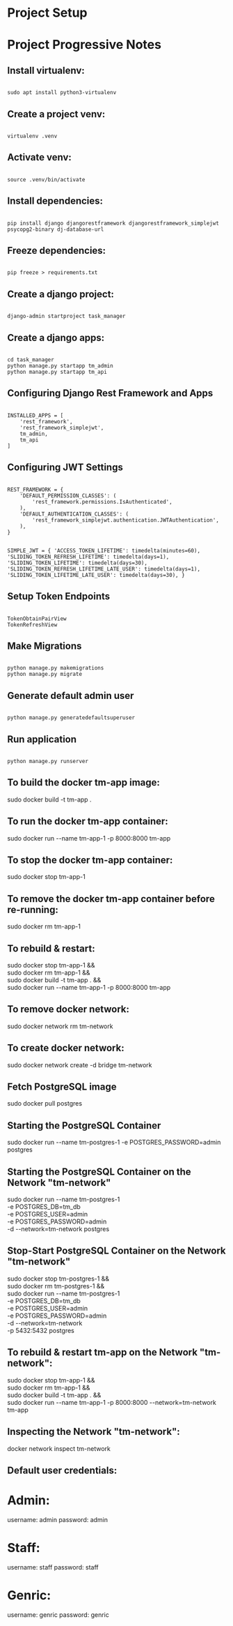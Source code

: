 # Project Setup

# Project Progressive Notes
## Install virtualenv: 
<code>
sudo apt install python3-virtualenv
</code>

## Create a project venv: 
<code>
virtualenv .venv
</code>

## Activate venv:
<code>
source .venv/bin/activate
</code>

## Install dependencies:
<code>
pip install django djangorestframework djangorestframework_simplejwt psycopg2-binary dj-database-url
</code>

## Freeze dependencies:
<code>
pip freeze > requirements.txt
</code>

</code>

## Create a django project:
<code>
django-admin startproject task_manager
</code>

## Create a django apps:
<code>
cd task_manager
python manage.py startapp tm_admin
python manage.py startapp tm_api
</code>


## Configuring Django Rest Framework and Apps
<code>
INSTALLED_APPS = [
    'rest_framework',
    'rest_framework_simplejwt',
    tm_admin,
    tm_api
]
</code>


## Configuring JWT Settings
<code>
REST_FRAMEWORK = {
    'DEFAULT_PERMISSION_CLASSES': (
        'rest_framework.permissions.IsAuthenticated',
    ),
    'DEFAULT_AUTHENTICATION_CLASSES': (
        'rest_framework_simplejwt.authentication.JWTAuthentication',
    ),
}

SIMPLE_JWT = {
    'ACCESS_TOKEN_LIFETIME': timedelta(minutes=60),
    'SLIDING_TOKEN_REFRESH_LIFETIME': timedelta(days=1),
    'SLIDING_TOKEN_LIFETIME': timedelta(days=30),
    'SLIDING_TOKEN_REFRESH_LIFETIME_LATE_USER': timedelta(days=1),
    'SLIDING_TOKEN_LIFETIME_LATE_USER': timedelta(days=30),
}
</code>

## Setup Token Endpoints
<code>
TokenObtainPairView
TokenRefreshView
</code>



## Make Migrations
<code>
python manage.py makemigrations
python manage.py migrate
</code>

## Generate default admin user
<code>
python manage.py generatedefaultsuperuser
</code>

## Run application
<code>
python manage.py runserver
</code>


## To build the docker tm-app image:
sudo docker build -t tm-app .

## To run the docker tm-app container:
sudo docker run --name tm-app-1 -p 8000:8000 tm-app

## To stop the docker tm-app container:
sudo docker stop tm-app-1

## To remove the docker tm-app container before re-running:
sudo docker rm tm-app-1

## To rebuild & restart:
sudo docker stop tm-app-1 && \
sudo docker rm tm-app-1 && \
sudo docker build -t tm-app . && \
sudo docker run --name tm-app-1 -p 8000:8000 tm-app

## To remove  docker network:
sudo docker network rm tm-network

## To create docker network:
sudo docker network create -d bridge tm-network

## Fetch PostgreSQL image
sudo docker pull postgres

## Starting the PostgreSQL Container
sudo docker run --name tm-postgres-1 -e POSTGRES_PASSWORD=admin postgres

## Starting the PostgreSQL Container on the Network "tm-network"
sudo docker run --name tm-postgres-1 \
-e POSTGRES_DB=tm_db \
-e POSTGRES_USER=admin \
-e POSTGRES_PASSWORD=admin \
-d --network=tm-network postgres

## Stop-Start PostgreSQL Container on the Network "tm-network"
sudo docker stop tm-postgres-1 && \
sudo docker rm tm-postgres-1 && \
sudo docker run --name tm-postgres-1 \
-e POSTGRES_DB=tm_db \
-e POSTGRES_USER=admin \
-e POSTGRES_PASSWORD=admin \
-d --network=tm-network \
-p 5432:5432 postgres

## To rebuild & restart tm-app on the Network "tm-network":
sudo docker stop tm-app-1 && \
sudo docker rm tm-app-1 && \
sudo docker build -t tm-app . && \
sudo docker run --name tm-app-1 -p 8000:8000 --network=tm-network tm-app

## Inspecting the Network "tm-network":
docker network inspect tm-network


## Default user credentials:
# Admin:
username: admin
password: admin
# Staff:
username: staff
password: staff
# Genric:
username: genric
password: genric
